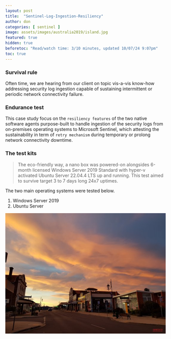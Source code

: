 ```yaml
---
layout: post
title:  "Sentinel-Log-Ingestion-Resiliency"
author: don
categories: [ sentinel ]
image: assets/images/australia2019/island.jpg
featured: true
hidden: true
beforetoc: "Read/watch time: 3/10 minutes, updated 10/07/24 9:07pm"
toc: true
---
```


### Survival rule
Often time, we are hearing from our client on topic vis-a-vis know-how addressing security log ingestion capable of sustaining intermittent or periodic network connectivity failure.

### Endurance test
This case study focus on the `resiliency features` of the two native software agents purpose-built to handle ingestion of the security logs from on-premises operating systems to Microsoft Sentinel, which attesting the sustainability in term of `retry mechanism` during temporary or prolong network connectivity downtime.

### The test kits
> The eco-friendly way, a nano box was powered-on alongsides 6-month licensed Windows Server 2019 Standard with hyper-v activated Ubuntu Server 22.04.4 LTS up and running. This test aimed to survive target 3 to 7 days long 24x7 uptimes.
 
The two main operating systems were tested below.

1. Windows Server 2019
2. Ubuntu Server

![walking](/assets/images/australia2019/island.jpg)

